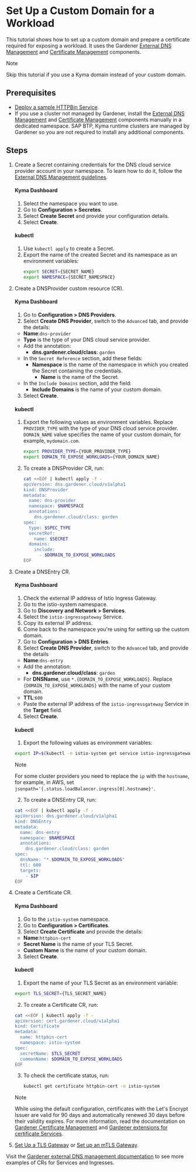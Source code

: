 # Set Up a Custom Domain for a Workload

This tutorial shows how to set up a custom domain and prepare a certificate required for exposing a workload. It uses the Gardener [External DNS Management](https://github.com/gardener/external-dns-management) and [Certificate Management](https://github.com/gardener/cert-management) components.

> [!NOTE]
> Skip this tutorial if you use a Kyma domain instead of your custom domain.

## Prerequisites

* [Deploy a sample HTTPBin Service](./01-00-create-workload.md).
* If you use a cluster not managed by Gardener, install the [External DNS Management](https://github.com/gardener/external-dns-management#quick-start) and [Certificate Management](https://github.com/gardener/cert-management) components manually in a dedicated namespace. SAP BTP, Kyma runtime clusters are managed by Gardener so you are not required to install any additional components.

## Steps

1. Create a Secret containing credentials for the DNS cloud service provider account in your namespace. To learn how to do it, follow the [External DNS Management guidelines](https://github.com/gardener/external-dns-management/blob/master/README.md#external-dns-management).
    <!-- tabs:start -->
    #### **Kyma Dashboard**
      1. Select the namespace you want to use.
      2. Go to **Configuration > Secretes**.
      3. Select **Create Secret** and provide your configuration details.
      4. Select **Create**.

    #### **kubectl**
      1. Use `kubectl apply` to create a Secret.
      2. Export the name of the created Secret and its namespace as an environment variables:
          ```bash
          export SECRET={SECRET_NAME}
          export NAMESPACE={SECRET_NAMESPACE}
          ```
    <!-- tabs:end -->

2. Create a DNSProvider custom resource (CR).
    <!-- tabs:start -->
    #### **Kyma Dashboard**
    1. Go to **Configuration > DNS Providers**.
    2. Select **Create DNS Provider**, switch to the `Advanced` tab, and provide the details:
      - **Name**:`dns-provider`
      - **Type** is the type of your DNS cloud service provider.
      - Add the annotation:
        - **dns.gardener.cloud/class**: `garden`
      - In the `Secret Reference` section, add these fields:
        - **Namespace** is the name of the namespace in which you created the Secret containing the credentials. 
          - **Name** is the name of the Secret.
      - In the `Include Domains` section, add the field:
        - **Include Domains** is the name of your custom domain.
    3. Select **Create**.

    #### **kubectl**

    1. Export the following values as environment variables. Replace `PROVIDER_TYPE` with the type of your DNS cloud service provider. `DOMAIN_NAME` value specifies the name of your custom domain, for example, `mydomain.com`.

        ```bash
        export PROVIDER_TYPE={YOUR_PROVIDER_TYPE}
        export DOMAIN_TO_EXPOSE_WORKLOADS={YOUR_DOMAIN_NAME} 
        ````
    
    2. To create a DNSProvider CR, run: 

        ```bash
        cat <<EOF | kubectl apply -f -
        apiVersion: dns.gardener.cloud/v1alpha1
        kind: DNSProvider
        metadata:
          name: dns-provider
          namespace: $NAMESPACE
          annotations:
            dns.gardener.cloud/class: garden
        spec:
          type: $SPEC_TYPE
          secretRef:
            name: $SECRET
          domains:
            include:
              - $DOMAIN_TO_EXPOSE_WORKLOADS
        EOF
        ```
    <!-- tabs:end -->
  
3. Create a DNSEntry CR.

    <!-- tabs:start -->
    #### **Kyma Dashboard**
    1. Check the external IP address of Istio Ingress Gateway.
      1. Go to the istio-system namespace.
      2. Go to **Discovery and Network > Services**.
      3. Select the `istio-ingressgateway` Service.
      4. Copy its external IP address.
      5. Come back to the namespace you're using for setting up the custom domain.
    2. Go to **Configuration > DNS Entries**.
    3. Select **Create DNS Provider**, switch to the `Advanced` tab, and provide the details      
      - **Name**:`dns-entry`
      - Add the annotation:
        - **dns.gardener.cloud/class**: `garden`
      - For **DNSName**, use `*.{DOMAIN_TO_EXPOSE_WORKLOADS}`. Replace `{DOMAIN_TO_EXPOSE_WORKLOADS}` with the name of your custom domain.
      - **TTL**:`600`
      - Paste the external IP address of the `istio-ingressgateway` Service in the **Target** field.
    4. Select **Create**.


    #### **kubectl**
   
    1. Export the following values as environment variables:

      ```bash
      export IP=$(kubectl -n istio-system get service istio-ingressgateway -o jsonpath='{.status.loadBalancer.ingress[0].ip}') # Assuming only one LoadBalancer with external IP
      ```
      > [!NOTE]
      > For some cluster providers you need to replace the `ip` with the `hostname`, for example, in AWS, set `jsonpath='{.status.loadBalancer.ingress[0].hostname}'`.

    2. To create a DNSEntry CR, run:

      ```bash
      cat <<EOF | kubectl apply -f -
      apiVersion: dns.gardener.cloud/v1alpha1
      kind: DNSEntry
      metadata:
        name: dns-entry
        namespace: $NAMESPACE
        annotations:
          dns.gardener.cloud/class: garden
      spec:
        dnsName: "*.$DOMAIN_TO_EXPOSE_WORKLOADS"
        ttl: 600
        targets:
          - $IP
      EOF
      ```
    <!-- tabs:end -->

4. Create a Certificate CR.

    <!-- tabs:start -->
    #### **Kyma Dashboard**

    1. Go to the `istio-system` namespace.
    1. Go to **Configuration > Certificates**.
    2. Select **Create Certificate** and provide the details:
      - **Name**:`httpbin-cert`
      - **Secret Name** is the name of your TLS Secret.
      - **Custom Name** is the name of your custom domain.
    3. Select **Create**.

    #### **kubectl**

    1. Export the name of your TLS Secret as an environment variable:

      ```bash
      export TLS_SECRET={TLS_SECRET_NAME}
      ```

    2. To create a Certificate CR, run:

      ```bash
      cat <<EOF | kubectl apply -f -
      apiVersion: cert.gardener.cloud/v1alpha1
      kind: Certificate
      metadata:
        name: httpbin-cert
        namespace: istio-system
      spec:  
        secretName: $TLS_SECRET
        commonName: $DOMAIN_TO_EXPOSE_WORKLOADS
      EOF
      ```

    3. To check the certificate status, run: 
     
        ```bash
        kubectl get certificate httpbin-cert -n istio-system
        ```
    <!-- tabs:end -->

    > [!NOTE]
    > While using the default configuration, certificates with the Let's Encrypt Issuer are valid for 90 days and automatically renewed 30 days before their validity expires. For more information, read the documentation on [Gardener Certificate Management](https://github.com/gardener/cert-management#requesting-a-certificate) and [Gardener extensions for certificate Services](https://gardener.cloud/docs/extensions/others/gardener-extension-shoot-cert-service/).

5. [Set Up a TLS Gateway](./01-20-set-up-tls-gateway.md) or [Set up an mTLS Gateway](./01-30-set-up-mtls-gateway.md).

Visit the [Gardener external DNS management documentation](https://github.com/gardener/external-dns-management/tree/master/examples) to see more examples of CRs for Services and Ingresses.